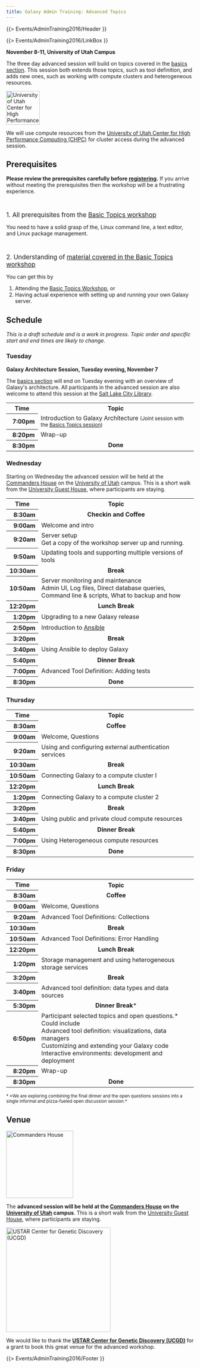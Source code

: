 ```yaml
---
title: Galaxy Admin Training: Advanced Topics
---
```

{{> Events/AdminTraining2016/Header }}

{{> Events/AdminTraining2016/LinkBox }}



**November 8-11, University of Utah Campus**

The three day advanced session will build on topics covered in the [basics section](/src/events/AdminTraining2016/BasicsSession/index.md).  This session both extends those topics, such as tool definition, and adds new ones, such as working with compute clusters and heterogeneous resources. 

<div class='right'><a href='http://www.chpc.utah.edu'><img src="/src/images/Logos/UtahCHPCLogo.png" alt="University of Utah Center for High Performance Computing (CHPC)" height="90" /></a>
</div>

We will use compute resources from the [University of Utah Center for High Performance Computing (CHPC)](https://www.chpc.utah.edu/) for cluster access during the advanced session.

## Prerequisites

**Please review the prerequisites carefully before [registering](/src/events/AdminTraining2016/Registration/index.md).**  If you arrive without meeting the prerequisites then the workshop will be a frustrating experience.

<br />

<span style="font-size: larger;"> 1. All prerequisites from the [Basic Topics workshop](/src/events/AdminTraining2016/BasicsSession/index.md) </span>

You need to have a solid grasp of the, Linux command line, a text editor, and Linux package management. 

<br />

<span style="font-size: larger;"> 2. Understanding of [material covered in the Basic Topics workshop](/src/events/AdminTraining2016/BasicsSession/index.md#topics) </span>

You can get this by 
1. Attending the [Basic Topics Workshop](/src/events/AdminTraining2016/BasicsSession/index.md), or
1. Having actual experience with setting up and running your own Galaxy server.

## Schedule

*This is a draft schedule and is a work in progress. Topic order and specific start and end times are likely to change.*

### Tuesday

**Galaxy Architecture Session, Tuesday evening, November 7**

The [basics section](/src/events/AdminTraining2016/BasicsSession/index.md) will end on Tuesday evening with an overview of Galaxy's architecture.  All participants in the advanced session are also welcome to attend this session at the [Salt Lake City Library](/src/events/AdminTraining2016/BasicsSession/index.md#venue).

<table>
  <tr class="th" >
    <th> Time </th>
    <th style=" width: 90%;"> Topic </th>
  </tr>
  <tr>
    <th style=" text-align: right;"> &nbsp;&nbsp;7:00pm </th>
    <td> Introduction to Galaxy Architecture <span style="font-size: smaller;"> (Joint session with the <a href='/src/events/AdminTraining2016/BasicsSession/index.md'>Basics Topics session</a>) </span> </td>
  </tr>
  <tr>
    <th style=" text-align: right;"> 8:20pm </th>
    <td> Wrap-up </td>
  </tr>
  <tr>
    <th style=" text-align: right;"> 8:30pm </th>
    <td style=" text-align: center;"> <strong>Done</strong> </td>
  </tr>
</table>



### Wednesday

Starting on Wednesday the advanced session will be held at the [Commanders House](http://www.universityguesthouse.com/Commanders-House) on the [University of Utah](http://utah.edu/) campus.  This is a short walk from the [University Guest House](http://www.universityguesthouse.com/University-Guest-House), where participants are staying.

<table>
  <tr class="th" >
    <th> Time </th>
    <th style=" width: 90%;"> Topic </th>
  </tr>
  <tr>
    <th style=" text-align: right;"> 8:30am </th>
    <td style=" text-align: center;"> <strong>Checkin and Coffee</strong> </td>
  </tr>
  <tr>
    <th style=" text-align: right;"> 9:00am </th>
    <td> Welcome and intro</td>
  </tr>
  <tr>
    <th style=" text-align: right;"> 9:20am </th>
    <td> Server setup <div class='indent'>Get a copy of the workshop server up and running.</div> </td>
  </tr>
  <tr>
    <th style=" text-align: right;"> 9:50am </th>
    <td> Updating tools and supporting multiple versions of tools </td>
  </tr>
  <tr>
    <th style=" text-align: right;"> 10:30am </th>
    <td style=" text-align: center;"> <strong>Break</strong> </td>
  </tr>
  <tr>
    <th style=" text-align: right;"> 10:50am </th>
    <td> Server monitoring and maintenance<div class='indent'>Admin UI, Log files, Direct database queries, Command line & scripts, What to backup and how</div> </td>
  </tr>
  <tr>
    <th style=" text-align: right;"> 12:20pm </th>
    <td style=" text-align: center;"> <strong>Lunch Break</strong> </td>
  </tr>
  <tr>
    <th style=" text-align: right;"> 1:20pm </th>
    <td> Upgrading to a new Galaxy release </td>
  </tr>
  <tr>
    <th style=" text-align: right;"> 2:50pm </th>
    <td> Introduction to <a href='https://www.ansible.com/'>Ansible</a> </td>
  </tr>
  <tr>
    <th style=" text-align: right;"> 3:20pm </th>
    <td style=" text-align: center;"> <strong>Break</strong> </td>
  </tr>
  <tr>
    <th style=" text-align: right;"> 3:40pm </th>
    <td> Using Ansible to deploy Galaxy </td>
  </tr>
  <tr>
    <th style=" text-align: right;"> 5:40pm </th>
    <td style=" text-align: center;"> <strong>Dinner Break</strong> </td>
  </tr>
  <tr>
    <th style=" text-align: right;"> 7:00pm </th>
    <td> Advanced Tool Definition: Adding tests </td>
  </tr>
  <tr>
    <th style=" text-align: right;"> 8:30pm </th>
    <td style=" text-align: center;"> <strong>Done</strong> </td>
  </tr>
</table>


### Thursday

<table>
  <tr class="th" >
    <th> Time </th>
    <th style=" width: 90%;"> Topic </th>
  </tr>
  <tr>
    <th style=" text-align: right;"> 8:30am </th>
    <td style=" text-align: center;"> <strong>Coffee</strong> </td>
  </tr>
  <tr>
    <th style=" text-align: right;"> 9:00am </th>
    <td> Welcome, Questions </td>
  </tr>
  <tr>
    <th style=" text-align: right;"> 9:20am </th>
    <td> Using and configuring external authentication services </td>
  </tr>
  <tr>
    <th style=" text-align: right;"> 10:30am </th>
    <td style=" text-align: center;"> <strong>Break</strong> </td>
  </tr>
  <tr>
    <th style=" text-align: right;"> 10:50am </th>
    <td> Connecting Galaxy to a compute cluster I </td>
  </tr>
  <tr>
    <th style=" text-align: right;"> 12:20pm </th>
    <td style=" text-align: center;"> <strong>Lunch Break</strong> </td>
  </tr>
  <tr>
    <th style=" text-align: right;"> 1:20pm </th>
    <td> Connecting Galaxy to a compute cluster 2 </td>
  </tr>
  <tr>
    <th style=" text-align: right;"> 3:20pm </th>
    <td style=" text-align: center;"> <strong>Break</strong> </td>
  </tr>
  <tr>
    <th style=" text-align: right;"> 3:40pm </th>
    <td> Using public and private cloud compute resources </td>
  </tr>
  <tr>
    <th style=" text-align: right;"> 5:40pm </th>
    <td style=" text-align: center;"> <strong>Dinner Break</strong> </td>
  </tr>
  <tr>
    <th style=" text-align: right;"> 7:00pm </th>
    <td> Using Heterogeneous compute resources </td>
  </tr>
  <tr>
    <th style=" text-align: right;"> 8:30pm </th>
    <td style=" text-align: center;"> <strong>Done</strong> </td>
  </tr>
</table>


### Friday

<table>
  <tr class="th" >
    <th> Time </th>
    <th style=" width: 90%;"> Topic </th>
  </tr>
  <tr>
    <th style=" text-align: right;"> 8:30am </th>
    <td style=" text-align: center;"> <strong>Coffee</strong> </td>
  </tr>
  <tr>
    <th style=" text-align: right;"> 9:00am </th>
    <td> Welcome, Questions </td>
  </tr>
  <tr>
    <th style=" text-align: right;"> 9:20am </th>
    <td> Advanced Tool Definitions: Collections </td>
  </tr>
  <tr>
    <th style=" text-align: right;"> 10:30am </th>
    <td style=" text-align: center;"> <strong>Break</strong> </td>
  </tr>
  <tr>
    <th style=" text-align: right;"> 10:50am </th>
    <td> Advanced Tool Definitions: Error Handling </td>
  </tr>
  <tr>
    <th style=" text-align: right;"> 12:20pm </th>
    <td style=" text-align: center;"> <strong>Lunch Break</strong> </td>
  </tr>
  <tr>
    <th style=" text-align: right;"> 1:20pm </th>
    <td> Storage management and using heterogeneous storage services </td>
  </tr>
  <tr>
    <th style=" text-align: right;"> 3:20pm </th>
    <td style=" text-align: center;"> <strong>Break</strong> </td>
  </tr>
  <tr>
    <th style=" text-align: right;"> 3:40pm </th>
    <td> Advanced tool definition: data types and data sources</div> </td>
  </tr>
  <tr>
    <th style=" text-align: right;"> 5:30pm </th>
    <td style=" text-align: center;"> <strong>Dinner Break</strong>* </td>
  </tr>
  <tr>
    <th style=" text-align: right;"> 6:50pm </th>
    <td> Participant selected topics and open questions.*  Could include <div class='indent'>Advanced tool definition: visualizations, data managers<br /> Customizing and extending your Galaxy code<br /> Interactive environments: development and deployment</div> </td>
  </tr>
  <tr>
    <th style=" text-align: right;"> 8:20pm </th>
    <td> Wrap-up </td>
  </tr>
  <tr>
    <th style=" text-align: right;"> 8:30pm </th>
    <td style=" text-align: center;"> <strong>Done</strong> </td>
  </tr>
</table>


<div class='center'> <span style="font-size: smaller;"> * *We are exploring combining the final dinner and the open questions sessions into a single informal and pizza-fueled open discussion session.* </span> </div>


## Venue

<div class='right'>
<a href='http://www.universityguesthouse.com/Commanders-House'><img src="/src/events/AdminTraining2016/CommandersHouse.jpg" alt="Commanders House" width="180" /></a></div>

The **advanced session will be held at the [Commanders House](http://www.universityguesthouse.com/Commanders-House) on the [University of Utah](http://utah.edu/) campus**.  This is a short walk from the [University Guest House](http://www.universityguesthouse.com/University-Guest-House), where participants are staying.

<div class='left'>
<a href='http://ucgd.genetics.utah.edu/'><img src="/src/images/Logos/USTAR-UCGD-Logo.jpg" alt="USTAR Center for Genetic Discovery (UCGD)" width="280" /></a></div>

We would like to thank the **[USTAR Center for Genetic Discovery (UCGD)](http://ucgd.genetics.utah.edu/)** for a grant to book this great venue for the advanced workshop.

{{> Events/AdminTraining2016/Footer }}
